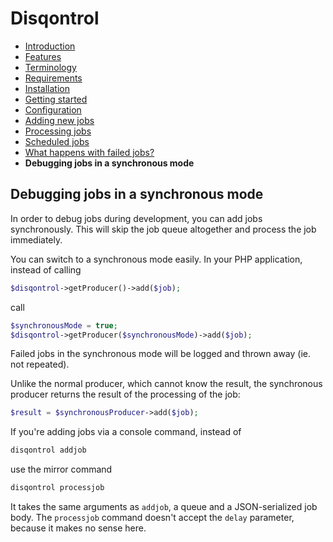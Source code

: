 # Disqontrol

- [Introduction](index.md)
- [Features](index.md#features)
- [Terminology](index.md#terminology)
- [Requirements](01-GettingStarted.md#requirements)
- [Installation](01-GettingStarted.md#installation)
- [Getting started](01-GettingStarted.md#getting-started)
- [Configuration](02-Configuration.md)
- [Adding new jobs](03-AddingJobs.md)
- [Processing jobs](04-ProcessingJobs.md)
- [Scheduled jobs](05-SchedulingJobs.md)
- [What happens with failed jobs?](06-FailureHandling.md)
- **Debugging jobs in a synchronous mode**

## Debugging jobs in a synchronous mode

In order to debug jobs during development, you can add jobs synchronously.
This will skip the job queue altogether and process the job immediately.

You can switch to a synchronous mode easily. In your PHP application, instead
of calling
``` php
$disqontrol->getProducer()->add($job);
```

call
``` php
$synchronousMode = true;
$disqontrol->getProducer($synchronousMode)->add($job);
```

Failed jobs in the synchronous mode will be logged and thrown away
(ie. not repeated).

Unlike the normal producer, which cannot know the result, the synchronous
producer returns the result of the processing of the job:

``` php
$result = $synchronousProducer->add($job);
```

If you're adding jobs via a console command, instead of

``` bash
disqontrol addjob
```

use the mirror command

``` bash
disqontrol processjob
```

It takes the same arguments as `addjob`, a queue and a JSON-serialized job body.
The `processjob` command doesn't accept the `delay` parameter, because it makes
no sense here.

